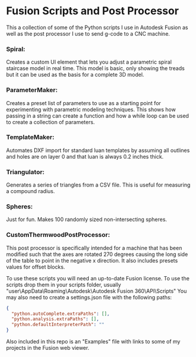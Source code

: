 # Fusion Scripts and Post Processor

This a collection of some of the Python scripts I use in Autodesk Fusion as well as the post processor I use to send g-code to a CNC machine. 


### Spiral:
Creates a custom UI element that lets you adjust a parametric spiral staircase model in real time. This model is basic, only showing the treads but it can be used as the basis for a complete 3D model.

### ParameterMaker:
Creates a preset list of parameters to use as a starting point for experimenting with parametric modeling techniques. This shows how passing in a string can create a function and how a while loop can be used to create a collection of parameters.

### TemplateMaker:
Automates DXF import for standard luan templates by assuming all outlines and holes are on layer 0 and that luan is always 0.2 inches thick. 

### Triangulator:
Generates a series of triangles from a CSV file. This is useful for measuring a compound radius.

### Spheres:
Just for fun. Makes 100 randomly sized non-intersecting spheres.

### CustomThermwoodPostProcessor:
This post processor is specifically intended for a machine that has been modified such that the axes are rotated 270 degrees causing the long side of the table to point in the negative x direction. It also includes presets values for offset blocks.

To use these scripts you will need an up-to-date Fusion license. To use the scripts drop them in your scripts folder, usually "user\AppData\Roaming\Autodesk\Autodesk Fusion 360\API\Scripts" You may also need to create a settings.json file with the following paths:

```json
{
  "python.autoComplete.extraPaths": [],
  "python.analysis.extraPaths": [],
  "python.defaultInterpreterPath": ""
}

```

Also included in this repo is an "Examples" file with links to some of my projects in the Fusion web viewer.
